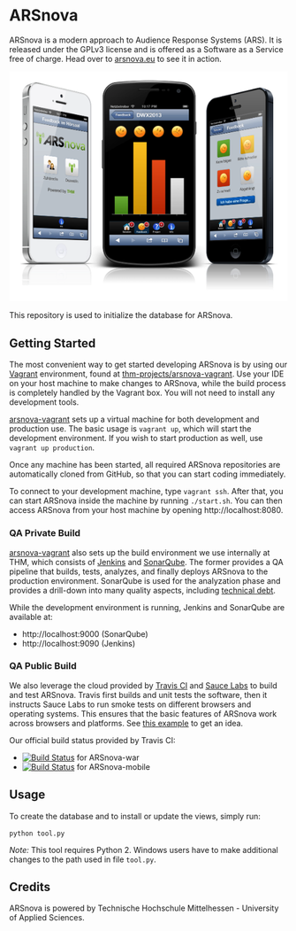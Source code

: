 # ARSnova

ARSnova is a modern approach to Audience Response Systems (ARS). It is released under the GPLv3 license and is offered as a Software as a Service free of charge. Head over to [arsnova.eu](https://arsnova.eu/) to see it in action.

![ARSnova](src/site/resources/showcase.png)

This repository is used to initialize the database for ARSnova.

## Getting Started

The most convenient way to get started developing ARSnova is by using our [Vagrant](http://www.vagrantup.com/) environment, found at [thm-projects/arsnova-vagrant](https://github.com/thm-projects/arsnova-vagrant). Use your IDE on your host machine to make changes to ARSnova, while the build process is completely handled by the Vagrant box. You will not need to install any development tools.

[arsnova-vagrant](https://github.com/thm-projects/arsnova-vagrant) sets up a virtual machine for both development and production use. The basic usage is `vagrant up`, which will start the development environment. If you wish to start production as well, use `vagrant up production`.

Once any machine has been started, all required ARSnova repositories are automatically cloned from GitHub, so that you can start coding immediately.

To connect to your development machine, type `vagrant ssh`. After that, you can start ARSnova inside the machine by running `./start.sh`. You can then access ARSnova from your host machine by opening http://localhost:8080.

### QA Private Build

[arsnova-vagrant](https://github.com/thm-projects/arsnova-vagrant) also sets up the build environment we use internally at THM, which consists of [Jenkins](http://jenkins-ci.org/) and [SonarQube](http://www.sonarqube.org/). The former provides a QA pipeline that builds, tests, analyzes, and finally deploys ARSnova to the production environment. SonarQube is used for the analyzation phase and provides a drill-down into many quality aspects, including [technical debt](https://en.wikipedia.org/wiki/Technical_debt).

While the development environment is running, Jenkins and SonarQube are available at:

- http://localhost:9000 (SonarQube)
- http://localhost:9090 (Jenkins)

### QA Public Build

We also leverage the cloud provided by [Travis CI](https://travis-ci.org/) and [Sauce Labs](https://saucelabs.com/) to build and test ARSnova. Travis first builds and unit tests the software, then it instructs Sauce Labs to run smoke tests on different browsers and operating systems. This ensures that the basic features of ARSnova work across browsers and platforms. See [this example](https://saucelabs.com/tests/4beecf8c754f418da0b75259c039c077) to get an idea.

Our official build status provided by Travis CI:

- [![Build Status](https://travis-ci.org/thm-projects/arsnova-war.svg?branch=master)](https://travis-ci.org/thm-projects/arsnova-war) for ARSnova-war
- [![Build Status](https://travis-ci.org/thm-projects/arsnova-mobile.svg?branch=master)](https://travis-ci.org/thm-projects/arsnova-mobile) for ARSnova-mobile

## Usage

To create the database and to install or update the views, simply run:

	python tool.py

*Note:* This tool requires Python 2. Windows users have to make additional changes to the path used in file `tool.py`.

## Credits

ARSnova is powered by Technische Hochschule Mittelhessen - University of Applied Sciences.
